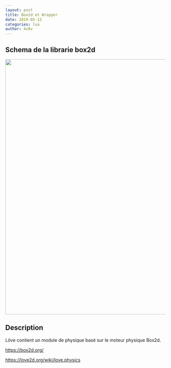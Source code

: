 ```yaml
---
layout: post
title: Box2d et Wrapper
date: 2019-05-12
categories: lua
author: 4v0v
---
```


## Schema de la librarie box2d
<center><img src="/images/b2d.png" width="800"></center>


## Description
Löve contient un module de physique basé sur le moteur physique Box2d.

https://box2d.org/

https://love2d.org/wiki/love.physics

